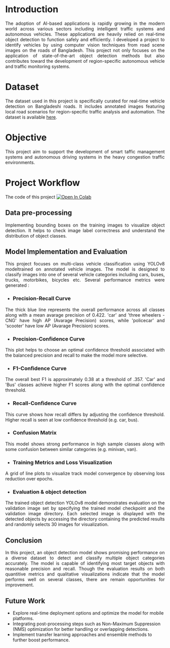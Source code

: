 # Introduction
<p align="justify">
The adoption of AI-based applications is rapidly growing in the modern world across various sectors including intelligent traffic systems and autonomous vehicles. These applications are heavily relied on real-time object detection to function safely and efficiently. I developed a project to identify vehicles by using computer vision techniques from road scene images on the roads of Bangladesh. This project not only focuses on the application of state-of-the-art object detection methods but also contributes toward the development of region-specific autonomous vehicle and traffic monitoring systems.
</p>

# Dataset
<p align="justify">
The dataset used in this project is specifically curated for real-time vehicle detection on Bangladeshi roads. It includes annotated images featuring local road scenarios for region-specific traffic analysis and automation. The dataset is available <a href="https://drive.google.com/drive/u/0/folders/1Oenec-8J2A5QJKMSCWkW_a3keiLYfkkL">here</a>.
</p>

# Objective
<p align="justify">
This project aim to support the development of smart taffic management systems and autonomous driving systems in the heavy congestion traffic environments.
</p>

# Project Workflow
The code of this project [![Open In Colab](https://colab.research.google.com/assets/colab-badge.svg)](https://colab.research.google.com/drive/1L8Fqe_vFLG_jhxtyj5xp6idBLQoGfuG6#scrollTo=0TKnpAAuzMKg)


## Data pre-processing
<p align="justify">
Implementing bounding boxes on the training images to visualize object detection. It helps to check image label correctness and understand the distribution of object classes. 
</p>

## Model Implementation and Evaluation
<p align="justify">
This project focuses on multi-class vehicle classification using YOLOv8 modeltrained on annotated vehicle images. The model is designed to classify images into one of several vehicle categories including cars, buses, trucks, motorbikes, bicycles etc. Several performance metrics were generated :
</p>

-  ### Precision-Recall Curve
<p align="justify">
The thick blue line represents the overall performance across all classes along with a mean avarage precision of 0.422. 'car' and 'three wheelers - CNG' have high AP (Avarage Precision) scores, while 'policecar' and 'scooter' have low AP (Avarage Precision) scores.
</p>

-  ### Precision-Confidence Curve
<p align="justify">
This plot helps to choose an optimal confidence threshold associated with the balanced precision and recall to make the model more selective.
</p>

-  ### F1-Confidence Curve
<p align="justify">
The overall best F1 is approximately 0.38 at a threshold of .357. 'Car' and 'Bus' classes achieve higher F1 scores along with the optimal confidence threshold.
</p>

-  ### Recall-Confidence Curve
<p align="justify">
This curve shows how recall differs by adjusting the confidence threshold. Higher recall is seen at low confidence threshold (e.g. car, bus).
</p>

-  ### Confusion Matrix
<p align="justify">
This model shows strong performance in high sample classes along with some confusion between similar categories (e.g. minivan, van).
</p>

-  ### Training Metrics and Loss Visualization
<p align="justify">
A grid of line plots to visualize track model convergence by observing loss reduction over epochs.
</p>

-  ### Evaluation & object detection
<p align="justify">
The trained object detection YOLOv8 model demonstrates evaluation on the validation image set by specifying the trained model checkpoint and the validation image directory. Each selected image is displayed with the detected objects by accessing the directory containing the predicted results and randomly selects 30 images for visualization. 
</p>

## Conclusion
<p align="justify">
In this project, an object detection model shows promising performance on a diverse dataset to detect and classify multiple object categories accurately. The model is capable of identifying most target objects with reasonable precision and recall. Though the evaluation results on both quantitive metrics and qualitative visualizations indicate that the model performs well on several classes, there are remain opportunities for improvement. 
</p>

## Future Work
<p align="justify">

-  Explore real-time deployment options and optimize the model for mobile platforms.
-  Integrating post-processing steps such as Non-Maximum Suppression (NMS) optimization for better handling or overlapping detections.
-  Implement transfer learning approaches and ensemble methods to further boost performance.

</p>
